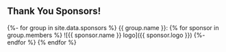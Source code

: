 ## Thank You Sponsors!

{%- for group in site.data.sponsors %}
{{ group.name }}:
{% for sponsor in group.members %}
![{{ sponsor.name }} logo]({{ sponsor.logo }})
{%- endfor %}
{% endfor %}

